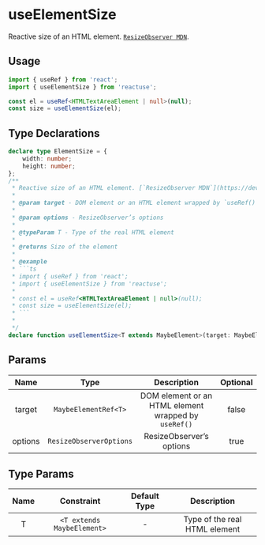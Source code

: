 # useElementSize

Reactive size of an HTML element. [`ResizeObserver MDN`](https://developer.mozilla.org/en-US/docs/Web/API/ResizeObserver).

## Usage

```ts
import { useRef } from 'react';
import { useElementSize } from 'reactuse';

const el = useRef<HTMLTextAreaElement | null>(null);
const size = useElementSize(el);
```

## Type Declarations

````ts
declare type ElementSize = {
    width: number;
    height: number;
};
/**
 * Reactive size of an HTML element. [`ResizeObserver MDN`](https://developer.mozilla.org/en-US/docs/Web/API/ResizeObserver).
 *
 * @param target - DOM element or an HTML element wrapped by `useRef()`
 *
 * @param options - ResizeObserver’s options
 *
 * @typeParam T - Type of the real HTML element
 *
 * @returns Size of the element
 *
 * @example
 * ```ts
 * import { useRef } from 'react';
 * import { useElementSize } from 'reactuse';
 *
 * const el = useRef<HTMLTextAreaElement | null>(null);
 * const size = useElementSize(el);
 * ```
 *
 */
declare function useElementSize<T extends MaybeElement>(target: MaybeElementRef<T>, options?: ResizeObserverOptions): ElementSize;
````

## Params

|  Name   |          Type           |                     Description                      | Optional |
| :-----: | :---------------------: | :--------------------------------------------------: | :------: |
| target  |  `MaybeElementRef<T>`   | DOM element or an HTML element wrapped by `useRef()` |  false   |
| options | `ResizeObserverOptions` |               ResizeObserver’s options               |   true   |

## Type Params

| Name |         Constraint         | Default Type |          Description          |
| :--: | :------------------------: | :----------: | :---------------------------: |
|  T   | `<T extends MaybeElement>` |      -       | Type of the real HTML element |
